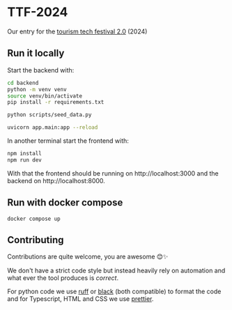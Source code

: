 # TTF-2024
Our entry for the [tourism tech festival 2.0](https://tourism-technology.com/) (2024)

## Run it locally

Start the backend with: 

```bash
cd backend
python -m venv venv
source venv/bin/activate
pip install -r requirements.txt

python scripts/seed_data.py

uvicorn app.main:app --reload
```

In another terminal start the frontend with:

```bash
npm install
npm run dev
```

With that the frontend should be running on http://localhost:3000 and the backend on http://localhost:8000.

## Run with docker compose 

```
docker compose up
```

## Contributing

Contributions are quite welcome, you are awesome 😊✨

We don't have a strict code style but instead 
heavily rely on automation and what ever the tool produces is _correct_.

For python code we use [ruff](https://github.com/astral-sh/ruff) or 
[black](https://github.com/psf/black) (both compatible) to format the code and
for Typescript, HTML and CSS we use [prettier](https://prettier.io/).
